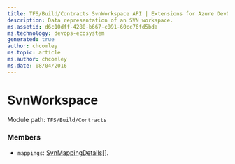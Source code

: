 ```yaml
---
title: TFS/Build/Contracts SvnWorkspace API | Extensions for Azure DevOps Services
description: Data representation of an SVN workspace.
ms.assetid: d6c10dff-4280-b667-c091-60cc76fd5bda
ms.technology: devops-ecosystem
generated: true
author: chcomley
ms.topic: article
ms.author: chcomley
ms.date: 08/04/2016
---
```


# SvnWorkspace

Module path: `TFS/Build/Contracts`

### Members

* `mappings`: [SvnMappingDetails](./SvnMappingDetails.md)[].
